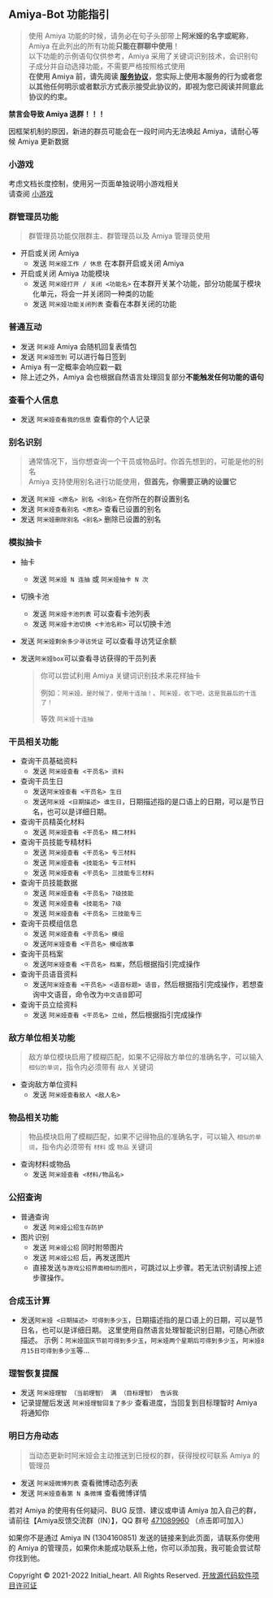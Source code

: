 ## Amiya-Bot 功能指引

> 使用 Amiya 功能的时候，请务必在句子头部带上**阿米娅的名字或昵称**，Amiya 在此列出的所有功能**只能在群聊中使用**！  
> 以下功能的示例语句仅供参考，Amiya 采用了关键词识别技术，会识别句子成分并自动选择功能，不需要严格按照格式使用  
> **在使用 Amiya 前，请先阅读 [服务协议](https://initeula.amiya.cn/)，您实际上使用本服务的行为或者您以其他任何明示或者默示方式表示接受此协议的，即视为您已阅读并同意此协议的约束。**

**禁言会导致 Amiya 退群！！！**

因框架机制的原因，新进的群员可能会在一段时间内无法唤起 Amiya，请耐心等候 Amiya 更新数据

### 小游戏

考虑文档长度控制，使用另一页面单独说明小游戏相关  
请查阅 [小游戏](https://initgame.amiya.cn/)

### 群管理员功能

> 群管理员功能仅限群主、群管理员以及 Amiya 管理员使用

- 开启或关闭 Amiya
    - 发送 `阿米娅工作 / 休息` 在本群开启或关闭 Amiya
- 开启或关闭 Amiya 功能模块
    - 发送 `阿米娅打开 / 关闭 <功能名>` 在本群开关某个功能，部分功能属于模块化单元，将会一并关闭同一种类的功能
    - 发送 `阿米娅功能关闭列表` 查看在本群关闭的功能

### 普通互动

- 发送 `阿米娅` Amiya 会随机回复表情包
- 发送 `阿米娅签到` 可以进行每日签到
- Amiya 有一定概率会响应戳一戳
- 除上述之外，Amiya 会也根据自然语言处理回复部分**不能触发任何功能的语句**

### 查看个人信息

- 发送 `阿米娅查看我的信息` 查看你的个人记录

### 别名识别

> 通常情况下，当你想查询一个干员或物品时。你首先想到的，可能是他的别名<br>
> Amiya 支持使用别名进行功能使用，**但首先，你需要正确的设置它**

- 发送 `阿米娅 <原名> 别名 <别名>` 在你所在的群设置别名
- 发送 `阿米娅查看别名 <原名>` 查看已设置的别名
- 发送 `阿米娅删除别名 <别名>` 删除已设置的别名

### 模拟抽卡

- 抽卡
    - 发送 `阿米娅 N 连抽` 或 `阿米娅抽卡 N 次`
    
- 切换卡池
    - 发送 `阿米娅卡池列表` 可以查看卡池列表
    - 发送 `阿米娅卡池切换 <卡池名称>` 可以切换卡池
    
- 发送 `阿米娅剩余多少寻访凭证` 可以查看寻访凭证余额
- 发送`阿米娅box`可以查看寻访获得的干员列表

    > 你可以尝试利用 Amiya 关键词识别技术来花样抽卡
    >
    > 例如：`阿米娅，是时候了，使用十连抽！`、`阿米娅，收下吧，这是我最后的十连了！` 
    >
    > 等效 `阿米娅十连抽`

### 干员相关功能

- 查询干员基础资料
    - 发送 `阿米娅查看 <干员名> 资料`
- 查询干员生日
    - 发送`阿米娅查看 <干员名> 生日`
    - 发送`阿米娅 <日期描述> 谁生日`，日期描述指的是口语上的日期，可以是节日名，也可以是详细日期。
- 查询干员精英化材料
    - 发送 `阿米娅查看 <干员名> 精二材料`
- 查询干员技能专精材料
    - 发送 `阿米娅查看 <干员名> 专三材料`
    - 发送 `阿米娅查看 <技能名> 专三材料`
    - 发送 `阿米娅查看 <干员名> 三技能专三材料`
- 查询干员技能数据
    - 发送 `阿米娅查看 <干员名> 7级技能`
    - 发送 `阿米娅查看 <技能名> 7级`
    - 发送 `阿米娅查看 <干员名> 三技能专三`
- 查询干员模组信息
    - 发送 `阿米娅查看 <干员名> 模组`
    - 发送`阿米娅查看 <干员名> 模组故事`
- 查询干员档案
    - 发送`阿米娅查看 <干员名> 档案`，然后根据指引完成操作
- 查询干员语音资料
    - 发送`阿米娅查看 <干员名> <语音标题> 语音`，然后根据指引完成操作，若想查询中文语音，命令改为`中文语音`即可
- 查询干员立绘资料
    - 发送 `阿米娅查看 <干员名> 立绘`，然后根据指引完成操作

### 敌方单位相关功能

> 敌方单位模块启用了模糊匹配，如果不记得敌方单位的准确名字，可以输入 `相似的单词`，指令内必须带有 `敌人` 关键词

- 查询敌方单位资料
    - 发送 `阿米娅查看敌人 <敌人名>`

### 物品相关功能

> 物品模块启用了模糊匹配，如果不记得物品的准确名字，可以输入 `相似的单词`，指令内必须带有 `材料` 或 `物品` 关键词

- 查询材料或物品
    - 发送 `阿米娅查看 <材料/物品名>`

### 公招查询

- 普通查询
    - 发送 `阿米娅公招生存防护`
- 图片识别
    - 发送 `阿米娅公招` 同时附带图片
    - 发送 `阿米娅公招` 后，再发送图片
    - 直接发送`与游戏公招界面相似的图片`，可跳过以上步骤。若无法识别请按上述步骤操作。

### 合成玉计算

- 发送`阿米娅 <日期描述> 可得到多少玉`，日期描述指的是口语上的日期，可以是节日名，也可以是详细日期。
这里使用自然语言处理智能识别日期，可随心所欲描述。
示例：`阿米娅国庆节前可得到多少玉`，`阿米娅两个星期后可得到多少玉`，`阿米娅8月15日可得到多少玉`等...

### 理智恢复提醒

- 发送 `阿米娅理智 （当前理智） 满 （目标理智） 告诉我`
- 记录提醒后发送 `阿米娅理智回复了多少` 查看进度，当回复到目标理智时 Amiya 将通知你

### 明日方舟动态

> 当动态更新时阿米娅会主动推送到已授权的群，获得授权可联系 Amiya 的管理员

- 发送 `阿米娅微博列表` 查看微博动态列表
- 发送 `阿米娅查看第 N 条微博` 查看微博详情

若对 Amiya 的使用有任何疑问、BUG 反馈、建议或申请 Amiya 加入自己的群，请前往【Amiya反馈交流群（IN）】，QQ 群号 [471089960](https://qm.qq.com/cgi-bin/qm/qr?k=XUBs5g7-vSZ5pihlFSpdg7g4h9KUy3Jy) （点击即可加入）

如果你不是通过 Amiya IN (1304160851) 发送的链接来到此页面，请联系你使用的 Amiya 的管理员，如果你未能成功联系上他，你可以添加我，我可能会尝试帮你找到他。  
  
  
  
Copyright © 2021-2022 Initial_heart. All Rights Reserved. [开放源代码软件项目许可证](https://initoslc.amiya.cn/)
